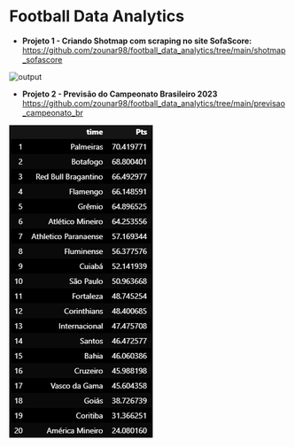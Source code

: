 # Football Data Analytics

- **Projeto 1 - Criando Shotmap com scraping no site SofaScore:**
https://github.com/zounar98/football_data_analytics/tree/main/shotmap_sofascore
  
![output](https://github.com/zounar98/football_data_analytics/assets/148156023/e81c35cc-419a-4d77-9dd7-0009d70f6d86)

- **Projeto 2 - Previsão do Campeonato Brasileiro 2023**
https://github.com/zounar98/football_data_analytics/tree/main/previsao_campeonato_br

![output](https://github.com/zounar98/football_data_analytics/blob/main/previsao_campeonato_br/df_previsao.png)

